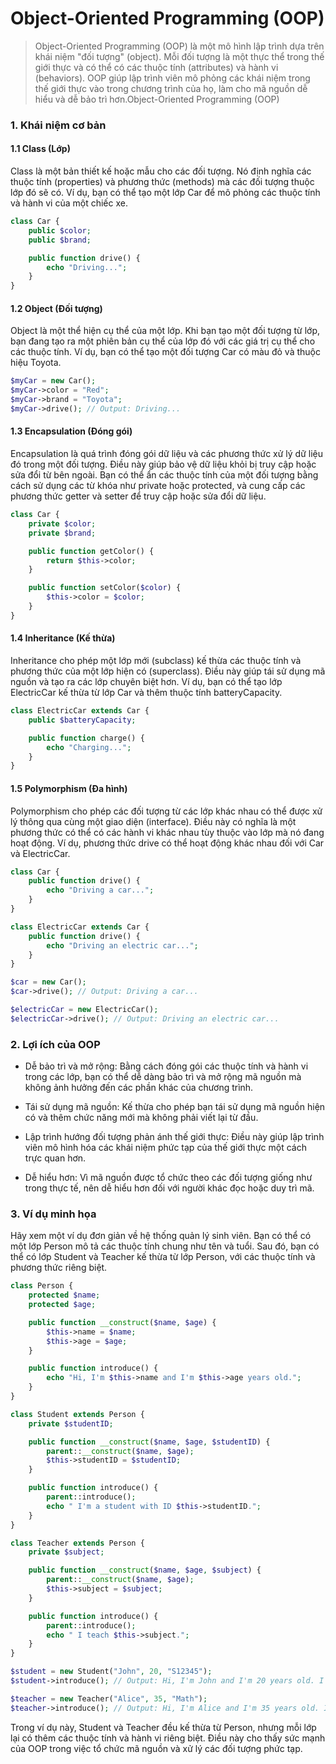 # Object-Oriented Programming (OOP)

>Object-Oriented Programming (OOP) là một mô hình lập trình dựa trên khái niệm "đối tượng" (object). Mỗi đối tượng là một thực thể trong thế giới thực và có thể có các thuộc tính (attributes) và hành vi (behaviors). OOP giúp lập trình viên mô phỏng các khái niệm trong thế giới thực vào trong chương trình của họ, làm cho mã nguồn dễ hiểu và dễ bảo trì hơn.Object-Oriented Programming (OOP)

### 1. Khái niệm cơ bản

#### 1.1 Class (Lớp)

Class là một bản thiết kế hoặc mẫu cho các đối tượng. Nó định nghĩa các thuộc tính (properties) và phương thức (methods) mà các đối tượng thuộc lớp đó sẽ có.
Ví dụ, bạn có thể tạo một lớp Car để mô phỏng các thuộc tính và hành vi của một chiếc xe.

```php
class Car {
    public $color;
    public $brand;

    public function drive() {
        echo "Driving...";
    }
}
```

#### 1.2 Object (Đối tượng)

Object là một thể hiện cụ thể của một lớp. Khi bạn tạo một đối tượng từ lớp, bạn đang tạo ra một phiên bản cụ thể của lớp đó với các giá trị cụ thể cho các thuộc tính.
Ví dụ, bạn có thể tạo một đối tượng Car có màu đỏ và thuộc hiệu Toyota.

```php
$myCar = new Car();
$myCar->color = "Red";
$myCar->brand = "Toyota";
$myCar->drive(); // Output: Driving...
```

#### 1.3 Encapsulation (Đóng gói)

Encapsulation là quá trình đóng gói dữ liệu và các phương thức xử lý dữ liệu đó trong một đối tượng. Điều này giúp bảo vệ dữ liệu khỏi bị truy cập hoặc sửa đổi từ bên ngoài.
Bạn có thể ẩn các thuộc tính của một đối tượng bằng cách sử dụng các từ khóa như private hoặc protected, và cung cấp các phương thức getter và setter để truy cập hoặc sửa đổi dữ liệu.

```php
class Car {
    private $color;
    private $brand;

    public function getColor() {
        return $this->color;
    }

    public function setColor($color) {
        $this->color = $color;
    }
}
```

#### 1.4 Inheritance (Kế thừa)

Inheritance cho phép một lớp mới (subclass) kế thừa các thuộc tính và phương thức của một lớp hiện có (superclass). Điều này giúp tái sử dụng mã nguồn và tạo ra các lớp chuyên biệt hơn.
Ví dụ, bạn có thể tạo lớp ElectricCar kế thừa từ lớp Car và thêm thuộc tính batteryCapacity.

```php
class ElectricCar extends Car {
    public $batteryCapacity;

    public function charge() {
        echo "Charging...";
    }
}
```

#### 1.5 Polymorphism (Đa hình)

Polymorphism cho phép các đối tượng từ các lớp khác nhau có thể được xử lý thông qua cùng một giao diện (interface). Điều này có nghĩa là một phương thức có thể có các hành vi khác nhau tùy thuộc vào lớp mà nó đang hoạt động.
Ví dụ, phương thức drive có thể hoạt động khác nhau đối với Car và ElectricCar.

```php
class Car {
    public function drive() {
        echo "Driving a car...";
    }
}

class ElectricCar extends Car {
    public function drive() {
        echo "Driving an electric car...";
    }
}

$car = new Car();
$car->drive(); // Output: Driving a car...

$electricCar = new ElectricCar();
$electricCar->drive(); // Output: Driving an electric car...
```

### 2. Lợi ích của OOP

- Dễ bảo trì và mở rộng: Bằng cách đóng gói các thuộc tính và hành vi trong các lớp, bạn có thể dễ dàng bảo trì và mở rộng mã nguồn mà không ảnh hưởng đến các phần khác của chương trình.

- Tái sử dụng mã nguồn: Kế thừa cho phép bạn tái sử dụng mã nguồn hiện có và thêm chức năng mới mà không phải viết lại từ đầu.

- Lập trình hướng đối tượng phản ánh thế giới thực: Điều này giúp lập trình viên mô hình hóa các khái niệm phức tạp của thế giới thực một cách trực quan hơn.

- Dễ hiểu hơn: Vì mã nguồn được tổ chức theo các đối tượng giống như trong thực tế, nên dễ hiểu hơn đối với người khác đọc hoặc duy trì mã.

### 3. Ví dụ minh họa

Hãy xem một ví dụ đơn giản về hệ thống quản lý sinh viên. Bạn có thể có một lớp Person mô tả các thuộc tính chung như tên và tuổi. Sau đó, bạn có thể có lớp Student và Teacher kế thừa từ lớp Person, với các thuộc tính và phương thức riêng biệt.

```php
class Person {
    protected $name;
    protected $age;

    public function __construct($name, $age) {
        $this->name = $name;
        $this->age = $age;
    }

    public function introduce() {
        echo "Hi, I'm $this->name and I'm $this->age years old.";
    }
}

class Student extends Person {
    private $studentID;

    public function __construct($name, $age, $studentID) {
        parent::__construct($name, $age);
        $this->studentID = $studentID;
    }

    public function introduce() {
        parent::introduce();
        echo " I'm a student with ID $this->studentID.";
    }
}

class Teacher extends Person {
    private $subject;

    public function __construct($name, $age, $subject) {
        parent::__construct($name, $age);
        $this->subject = $subject;
    }

    public function introduce() {
        parent::introduce();
        echo " I teach $this->subject.";
    }
}

$student = new Student("John", 20, "S12345");
$student->introduce(); // Output: Hi, I'm John and I'm 20 years old. I'm a student with ID S12345.

$teacher = new Teacher("Alice", 35, "Math");
$teacher->introduce(); // Output: Hi, I'm Alice and I'm 35 years old. I teach Math.
```

Trong ví dụ này, Student và Teacher đều kế thừa từ Person, nhưng mỗi lớp lại có thêm các thuộc tính và hành vi riêng biệt. Điều này cho thấy sức mạnh của OOP trong việc tổ chức mã nguồn và xử lý các đối tượng phức tạp.
